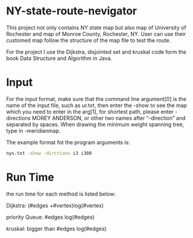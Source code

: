 # NY-state-route-nevigator

This project not only contains NY state map but also map of University of Rochester and map of Monroe County, Rochester, NY.
User can use their customed map follow the structure of the map file to test the route.

For the project I use the Dijkstra, disjointed set and kruskal code form the book Data Structure and Algorithm in Java.

# Input
For the input format, make sure that the command line argument[0] is the name of the input file, such as ur.txt, then enter the -show to see the map which you need to enter in the arg[1], for shortest path, please enter -directions MOREY ANDERSON, or other two names after “-direction” and separated by spaces. When drawing the minimum weight spanning tree, type in -meridianmap.

The example format fot the program arguments is:
```bash
nys.txt -show -dirctions i3 i380
```

# Run Time
the run time for each method is listed below:

Dijkstra: (#edges +#vertex)log(#vertex) 

priority Queue: #edges log(#edges)

kruskal: bigger than #edges log(#edges) 

